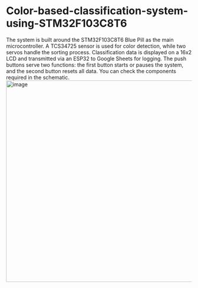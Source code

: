 # Color-based-classification-system-using-STM32F103C8T6
The system is built around the STM32F103C8T6 Blue Pill as the main microcontroller. A TCS34725 sensor is used for color detection, while two servos handle the sorting process. Classification data is displayed on a 16x2 LCD and transmitted via an ESP32 to Google Sheets for logging. The push buttons serve two functions: the first button starts or pauses the system, and the second button resets all data.
You can check the components required in the schematic.
<img width="546" height="546" alt="image" src="https://github.com/user-attachments/assets/bbd19a42-5718-4d89-913b-a4c20ce90ec2" />

